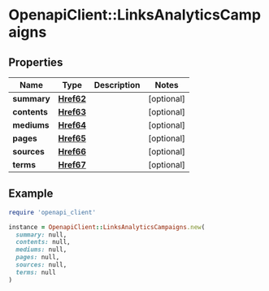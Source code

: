 # OpenapiClient::LinksAnalyticsCampaigns

## Properties

| Name | Type | Description | Notes |
| ---- | ---- | ----------- | ----- |
| **summary** | [**Href62**](Href62.md) |  | [optional] |
| **contents** | [**Href63**](Href63.md) |  | [optional] |
| **mediums** | [**Href64**](Href64.md) |  | [optional] |
| **pages** | [**Href65**](Href65.md) |  | [optional] |
| **sources** | [**Href66**](Href66.md) |  | [optional] |
| **terms** | [**Href67**](Href67.md) |  | [optional] |

## Example

```ruby
require 'openapi_client'

instance = OpenapiClient::LinksAnalyticsCampaigns.new(
  summary: null,
  contents: null,
  mediums: null,
  pages: null,
  sources: null,
  terms: null
)
```

